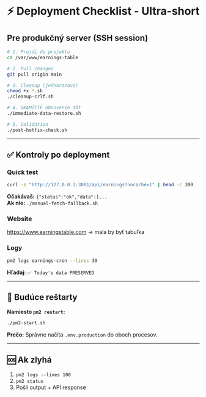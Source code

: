 # ⚡ Deployment Checklist - Ultra-short

## Pre produkčný server (SSH session)

```bash
# 1. Prejdi do projektu
cd /var/www/earnings-table

# 2. Pull changes
git pull origin main

# 3. Cleanup (jednorazovo)
chmod +x *.sh
./cleanup-crlf.sh

# 4. OKAMŽITÉ obnovenie dát
./immediate-data-restore.sh

# 5. Validation
./post-hotfix-check.sh
```

---

## ✅ Kontroly po deployment

### Quick test

```bash
curl -s "http://127.0.0.1:3001/api/earnings?nocache=1" | head -c 300
```

**Očakávaš:** `{"status":"ok","data":[...`  
**Ak nie:** `./manual-fetch-fallback.sh`

### Website

https://www.earningstable.com → mala by byť tabuľka

### Logy

```bash
pm2 logs earnings-cron --lines 30
```

**Hľadaj:** `✅ Today's data PRESERVED`

---

## 🔄 Budúce reštarty

**Namiesto `pm2 restart`:**

```bash
./pm2-start.sh
```

**Prečo:** Správne načíta `.env.production` do oboch procesov.

---

## 🆘 Ak zlyhá

1. `pm2 logs --lines 100`
2. `pm2 status`
3. Pošli output + API response
